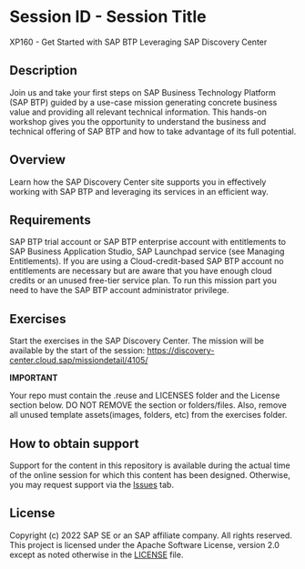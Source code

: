 # Session ID - Session Title
XP160 - Get Started with SAP BTP Leveraging SAP Discovery Center
## Description

Join us and take your first steps on SAP Business Technology Platform (SAP BTP) guided by a use-case mission generating concrete business value and providing all relevant technical information. This hands-on workshop gives you the opportunity to understand the business and technical offering of SAP BTP and how to take advantage of its full potential. 

## Overview

Learn how the SAP Discovery Center site supports you in effectively working with SAP BTP and leveraging its services in an efficient way. 

## Requirements

SAP BTP trial account or SAP BTP enterprise account with entitlements to SAP Business Application Studio, SAP Launchpad service (see Managing Entitlements).
If you are using a Cloud-credit-based SAP BTP account no entitlements are necessary but are aware that you have enough cloud credits or an unused free-tier service plan.
To run this mission part you need to have the SAP BTP account administrator privilege.

## Exercises

Start the exercises in the SAP Discovery Center. The mission will be available by the start of the session: https://discovery-center.cloud.sap/missiondetail/4105/

**IMPORTANT**

Your repo must contain the .reuse and LICENSES folder and the License section below. DO NOT REMOVE the section or folders/files. Also, remove all unused template assets(images, folders, etc) from the exercises folder. 

## How to obtain support

Support for the content in this repository is available during the actual time of the online session for which this content has been designed. Otherwise, you may request support via the [Issues](../../issues) tab.

## License
Copyright (c) 2022 SAP SE or an SAP affiliate company. All rights reserved. This project is licensed under the Apache Software License, version 2.0 except as noted otherwise in the [LICENSE](LICENSES/Apache-2.0.txt) file.
